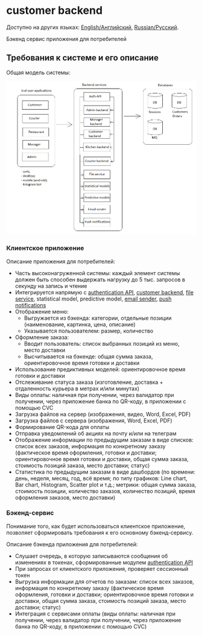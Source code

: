 # customer backend 

Доступно на других языках: [English/Английский](customerbackend.md), [Russian/Русский](customerbackend.ru.md). 

Бэкенд сервис приложения для потребителей 

## Требования к системе и его описание 

Общая модель системы: 

![system_overall](img/system_overall.png)

### Клиентское приложение

Описание приложения для потребителей: 
- Часть высоконагруженной системы: каждый элемент системы должен быть способен выдержать нагрузку до 5 тыс. запросов в секунду на запись и чтение
- Интегрируется напрямую с [authentication API](authapi.ru.md), [customer backend](customerbackend.ru.md), [file service](fileservice.ru.md), statistical model, predictive model, [email sender](emailsender.ru.md), [push notifications](pushnotifications.ru.md)
- Отображение меню: 
    - Выгружается из бэкенда: категории, отдельные позиции (наименование, картинка, цена, описание)
    - Указывается пользователем: размер, количество
- Оформление заказа:
    - Вводит пользователь: список выбранных позиций из меню, место доставки
    - Высчитывается на бэкенде: общая сумма заказа, ориентировочное время готовки и доставки
- Использование предиктивных моделей: ориентировочное время готовки и доставки
- Отслеживание статуса заказа (изготовление, доставка + отдаленность курьера в метрах и/или минутах)
- Виды оплаты: наличная при получении, через валидатор при получении, через приложение банка по QR-коду, в приложении с помощью CVC
- Загрузка файлов на сервер (изображения, видео, Word, Excel, PDF)
- Загрузка файлов с сервера (изображения, Word, Excel, PDF)
- Формирование QR-кода для оплаты
- Отправка уведомлений об акциях на почту и/или на телеграм
- Отображение информации по предыдущим заказам в виде списков: список всех заказов, информация по конкретному заказу (фактическое время оформления, готовки и доставки; ориентировочное время готовки и доставки, общая сумма заказа, стоимость позиций заказа, место доставки; статус)
- Статистика по предыдущим заказам в виде дашбордов (по времени: день, неделя, месяц, год, всё время; по типу графиков: Line chart, Bar chart, Histogram, Scatter plot и т.д.; метрики: общая сумма заказа, стоимость позиции, количество заказов, количество позиций, время оформления заказов, место доставки)

### Бэкенд-сервис

Понимание того, как будет использоваться клиентское приложение, позволяет сформировать требования к его основному бэкенд-сервису. 

Описание бэкенда приложения для потребителей: 
- Слушает очередь, в которую записываются сообщения об изменениях в токенах, сформированные модулем [authentication API](authapi.ru.md)
- При запросах от клиентского приложения, проверяет сессионный токен
- Выгрузка информации для отчетов по заказам: список всех заказов, информация по конкретному заказу (фактическое время оформления, готовки и доставки; ориентировочное время готовки и доставки, общая сумма заказа, стоимость позиций заказа, место доставки; статус)
- Интеграция с сервисами оплаты (виды оплаты: наличная при получении, через валидатор при получении, через приложение банка по QR-коду, в приложении с помощью CVC)

